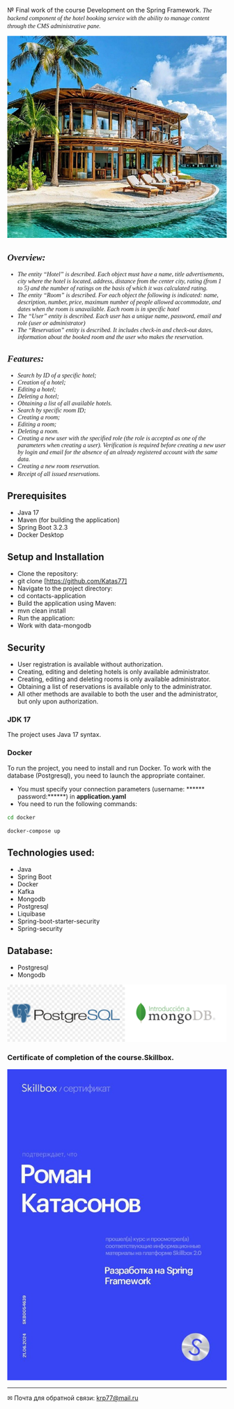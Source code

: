 
 № Final work of the course Development on the Spring Framework.
<font  face="italic"><em>
The backend component of the hotel booking service with the ability to manage content through the CMS administrative pane. </b>



![image](./image/6.jpg )


## Overview:
- The entity “Hotel” is described. Each object must have a name, title
  advertisements, city where the hotel is located, address, distance from the center
  city, rating (from 1 to 5) and the number of ratings on the basis of which it was calculated
  rating.
- The entity “Room” is described. For each object the following is indicated: name,
  description, number, price, maximum number of people allowed
  accommodate, and dates when the room is unavailable. Each room is in
  specific hotel
- The “User” entity is described. Each user has a unique name,
  password, email and role (user or administrator)
- The “Reservation” entity is described. It includes check-in and check-out dates,
  information about the booked room and the user who makes the reservation.



## Features:
- Search by ID of a specific hotel;
- Creation of a hotel;
- Editing a hotel;
- Deleting a hotel;
- Obtaining a list of all available hotels.
- Search by specific room ID;
- Creating a room;
- Editing a room;
- Deleting a room.
- Creating a new user with the specified role (the role is accepted as one of the parameters when creating a user). Verification is required before creating a new user by login and email for the absence of an already registered account with the same data.
- Creating a new room reservation.
- Receipt of all issued reservations.
  </em></font>

## Prerequisites
- Java 17
- Maven (for building the application)
- Spring Boot 3.2.3
- Docker Desktop

## Setup and Installation
- Clone the repository:
- git clone [https://github.com/Katas77]
- Navigate to the project directory:
- cd contacts-application
- Build the application using Maven:
- mvn clean install
- Run the application:
- Work with data-mongodb


## Security
- User registration is available without authorization.
- Creating, editing and deleting hotels is only available administrator.
- Creating, editing and deleting rooms is only available administrator.
- Obtaining a list of reservations is available only to the administrator.
- All other methods are available to both the user and the administrator, but only upon authorization.


### JDK 17
The project uses Java 17 syntax.

### Docker
To run the project, you need to install and run Docker. To work with the database (Postgresql), you need to launch the appropriate container.
- You must specify your connection parameters (username: ****** password:******) in **application.yaml**
- You need to run the following commands:

```bash
cd docker
```
```bash
docker-compose up
```
## Technologies used:

- Java
- Spring Boot
- Docker
- Kafka
- Mongodb
- Postgresql
- Liquibase
- Spring-boot-starter-security
- Spring-security

## Database:
- Postgresql
- Mongodb




![image](./image/5.png )

### Certificate of completion of the course.Skillbox.

![image](./image/8.jpg )


____
✉ Почта для обратной связи:
<a href="">krp77@mail.ru</a>
